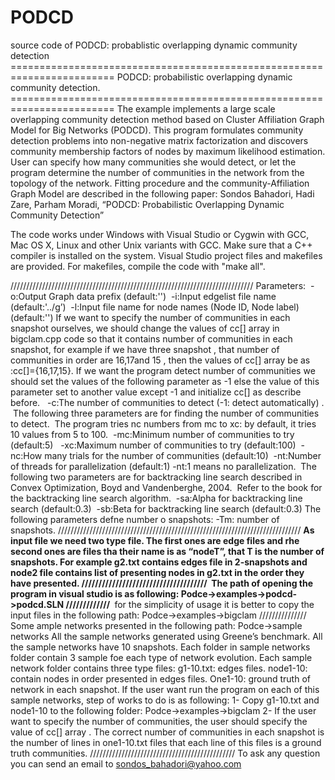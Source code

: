 # PODCD
source code of PODCD: probablistic overlapping dynamic community detection
‎========================================================================‎
‎    PODCD: probabilistic overlapping dynamic community detection.‎
‎========================================================================‎
The example implements a large scale overlapping community detection method based on Cluster ‎Affiliation Graph Model for Big Networks (PODCD).‎
This program formulates community detection problems into non-negative matrix factorization and ‎discovers community membership factors of nodes by maximum likelihood estimation. User can ‎specify how many communities she would detect, or let the program determine the number of ‎communities in the network from the topology of the network.‎
Fitting procedure and the community-Affiliation Graph Model are described in the following paper:‎
Sondos Bahadori, Hadi Zare, Parham Moradi, “PODCD: Probabilistic Overlapping Dynamic Community ‎Detection”‎

The code works under Windows with Visual Studio or Cygwin with GCC, Mac OS X, Linux and other ‎Unix variants with GCC. Make sure that a C++ compiler is installed on the system. Visual Studio project ‎files and makefiles are provided. For makefiles, compile the code with
‎"make all".‎

‎/////////////////////////////////////////////////////////////////////////////‎
Parameters:‎
‎   -o:Output Graph data prefix (default:'')‎
‎   -i:Input edgelist file name (default:'../g’)‎
‎   -l:Input file name for node names (Node ID, Node label)  (default:'')‎
If we want to specify the number of communities in each snapshot ourselves, we should change the ‎values of cc[] array in bigclam.cpp code so that it contains number of communities in each snapshot, ‎for example if we have three snapshot , that number of communities in order are 16,17and 15 , then ‎the values of cc[] array be as :cc[]={16,17,15}. If we want the program detect number of communities ‎we should set the values of the following parameter as -1 else the value of this parameter set to ‎another value except -1 and initialize cc[] as describe before. ‎
‎   -c:The number of communities to detect (-1: detect automatically) .‎
‎   The following three parameters are for finding the number of communities to detect.‎
‎   The program tries nc numbers from mc to xc: by default, it tries 10 values from 5 to 100.‎
‎   -mc:Minimum number of communities to try (default:5) ‎
‎   -xc:Maximum number of communities to try (default:100)‎
‎   -nc:How many trials for the number of communities (default:10)‎
‎      -nt:Number of threads for parallelization (default:1) -nt:1 means no parallelization.‎
‎      The following two parameters are for backtracking line search described in Convex Optimization, ‎Boyd and Vandenberghe, 2004.‎
‎   Refer to the book for the backtracking line search algorithm.‎
‎   -sa:Alpha for backtracking line search (default:0.3)‎
‎   -sb:Beta for backtracking line search (default:0.3)‎
The following parameters defne number o snapshots:‎
‎-Tm: number of snapshots.‎
‎/////////////////////////////////////////////////////////////////////////////‎
‎**As input file we need two type file. The first ones are edge files and rhe second ones are files tha ‎their name is as “nodeT”, that T is the number of snapshots. For example g2.txt contains edges file in ‎‎2-snapshots and node2 file contains list of presenting nodes in g2.txt in the order they have ‎presented.‎
‎/////////////////////////////////////‎
‎ ‎
The path of opening the program in visual studio is as following:‎
Podce->examples->podcd->podcd.SLN‎
‎/////////////‎
‎** for the simplicity of usage it is better to copy the input files in the following path:‎
Podce->examples->bigclam‎
‎///////////////‎
Some ample networks presented in the following path:‎
Podce->sample networks‎
All the sample networks generated using Greene’s benchmark. All the sample networks have 10 ‎snapshots. Each folder in sample networks folder contain 3 sample foe each type of network ‎evolution.‎
Each sample network folder contains three type files:‎
g1-10.txt: edges files.‎
node1-10: contain nodes in order presented in edges files.‎
One1-10: ground truth of network in each snapshot.‎
If the user want run the program on each of this sample networks, step of works to do is as following:‎
‎1- Copy g1-10.txt and node1-10 to the following folder:‎
Podce->examples->bigclam‎
‎2- If the user want to specify the number of communities, the user should specify the value of cc[] ‎array . The correct number of communities in each snapshot is the number of lines in one1-10.txt files ‎that each line of this files is a ground truth communities.‎
‎//////////////////////////////////////////////‎
To ask any question you can send an email to sondos_bahadori@yahoo.com



